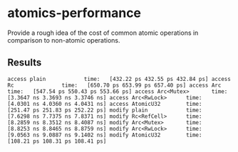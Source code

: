 # atomics-performance

Provide a rough idea of the cost of common atomic operations in comparison to non-atomic operations.

## Results

``
access plain            time:   [432.22 ps 432.55 ps 432.84 ps]
access Rc               time:   [650.70 ps 653.99 ps 657.40 ps]
access Arc              time:   [547.54 ps 550.43 ps 553.66 ps]
access Arc<Mutex>       time:   [3.3647 ns 3.3693 ns 3.3746 ns]
access Arc<RwLock>      time:   [4.0301 ns 4.0360 ns 4.0431 ns]
access AtomicU32        time:   [251.47 ps 251.83 ps 252.22 ps]
modify plain            time:   [7.6298 ns 7.7375 ns 7.8371 ns]
modify Rc<RefCell>      time:   [8.2859 ns 8.3512 ns 8.4087 ns]
modify Arc<Mutex>       time:   [8.8253 ns 8.8465 ns 8.8759 ns]
modify Arc<RwLock>      time:   [9.0563 ns 9.0887 ns 9.1402 ns]
modify AtomicU32        time:   [108.21 ps 108.31 ps 108.41 ps]
``